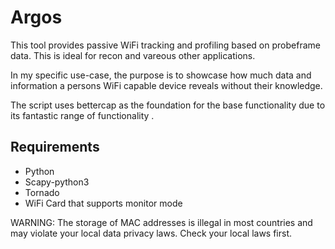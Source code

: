 # Argos
This tool provides passive WiFi tracking and profiling based on probeframe data. This is ideal for recon and vareous other applications. 

In my specific use-case, the purpose is to showcase how much data and information a persons WiFi capable device reveals without their knowledge.

The script uses bettercap as the foundation for the base functionality due to its fantastic range of functionality . 

## Requirements

- Python
- Scapy-python3
- Tornado
- WiFi Card that supports monitor mode

WARNING: The storage of MAC addresses is illegal in most countries and may violate your local data privacy laws. Check your local laws first.
